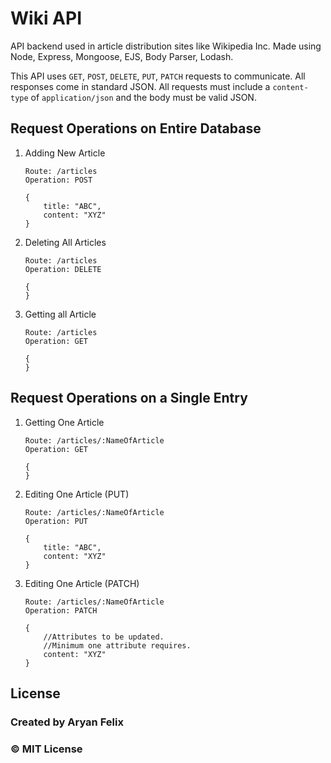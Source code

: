 # Wiki API
 API backend used in article distribution sites like Wikipedia Inc. Made using Node, Express, Mongoose, EJS, Body Parser, Lodash.
 
 This API uses `GET`, `POST`, `DELETE`, `PUT`, `PATCH` requests to communicate. All responses come in standard JSON. All requests must include a `content-type` of `application/json` and the body must be valid JSON.

 ## Request Operations on Entire Database
 1. Adding New Article

    ```
    Route: /articles
    Operation: POST

    {
        title: "ABC",
        content: "XYZ" 
    }
    ```
 2. Deleting All Articles

    ```
    Route: /articles
    Operation: DELETE
    
    { 
    }
    ```
3. Getting all Article

    ```
    Route: /articles
    Operation: GET

    {
    }
    ```
 ## Request Operations on a Single Entry
 1. Getting One Article

    ```
    Route: /articles/:NameOfArticle
    Operation: GET

    { 
    }
    ```
 2. Editing One Article (PUT)

    ```
    Route: /articles/:NameOfArticle
    Operation: PUT

    {
        title: "ABC",
        content: "XYZ" 
    }
    ```
 3. Editing One Article (PATCH)

    ```
    Route: /articles/:NameOfArticle
    Operation: PATCH

    {
        //Attributes to be updated.
        //Minimum one attribute requires.
        content: "XYZ" 
    }
    ```
 ## License
 ### Created by Aryan Felix
 ### © MIT License
